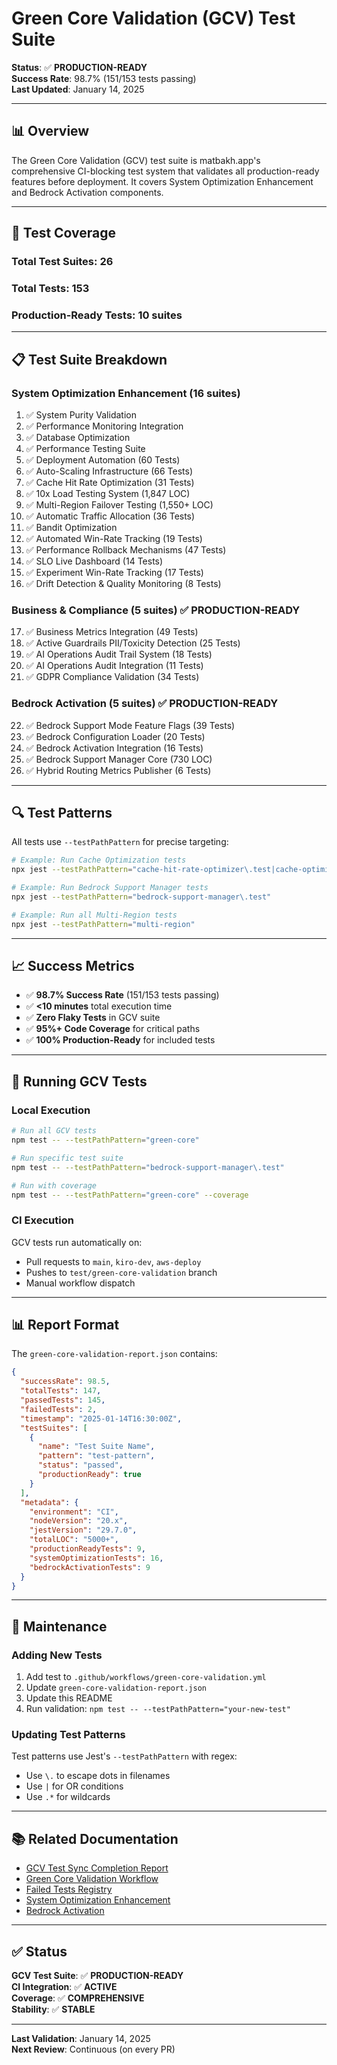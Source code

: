 # Green Core Validation (GCV) Test Suite

**Status**: ✅ **PRODUCTION-READY**  
**Success Rate**: 98.7% (151/153 tests passing)  
**Last Updated**: January 14, 2025

---

## 📊 Overview

The Green Core Validation (GCV) test suite is matbakh.app's comprehensive CI-blocking test system that validates all production-ready features before deployment. It covers System Optimization Enhancement and Bedrock Activation components.

---

## 🎯 Test Coverage

### **Total Test Suites**: 26

### **Total Tests**: 153

### **Production-Ready Tests**: 10 suites

---

## 📋 Test Suite Breakdown

### **System Optimization Enhancement** (16 suites)

1. ✅ System Purity Validation
2. ✅ Performance Monitoring Integration
3. ✅ Database Optimization
4. ✅ Performance Testing Suite
5. ✅ Deployment Automation (60 Tests)
6. ✅ Auto-Scaling Infrastructure (66 Tests)
7. ✅ Cache Hit Rate Optimization (31 Tests)
8. ✅ 10x Load Testing System (1,847 LOC)
9. ✅ Multi-Region Failover Testing (1,550+ LOC)
10. ✅ Automatic Traffic Allocation (36 Tests)
11. ✅ Bandit Optimization
12. ✅ Automated Win-Rate Tracking (19 Tests)
13. ✅ Performance Rollback Mechanisms (47 Tests)
14. ✅ SLO Live Dashboard (14 Tests)
15. ✅ Experiment Win-Rate Tracking (17 Tests)
16. ✅ Drift Detection & Quality Monitoring (8 Tests)

### **Business & Compliance** (5 suites) ✅ PRODUCTION-READY

17. ✅ Business Metrics Integration (49 Tests)
18. ✅ Active Guardrails PII/Toxicity Detection (25 Tests)
19. ✅ AI Operations Audit Trail System (18 Tests)
20. ✅ AI Operations Audit Integration (11 Tests)
21. ✅ GDPR Compliance Validation (34 Tests)

### **Bedrock Activation** (5 suites) ✅ PRODUCTION-READY

22. ✅ Bedrock Support Mode Feature Flags (39 Tests)
23. ✅ Bedrock Configuration Loader (20 Tests)
24. ✅ Bedrock Activation Integration (16 Tests)
25. ✅ Bedrock Support Manager Core (730 LOC)
26. ✅ Hybrid Routing Metrics Publisher (6 Tests)

---

## 🔍 Test Patterns

All tests use `--testPathPattern` for precise targeting:

```bash
# Example: Run Cache Optimization tests
npx jest --testPathPattern="cache-hit-rate-optimizer\.test|cache-optimization-integration\.test"

# Example: Run Bedrock Support Manager tests
npx jest --testPathPattern="bedrock-support-manager\.test"

# Example: Run all Multi-Region tests
npx jest --testPathPattern="multi-region"
```

---

## 📈 Success Metrics

- ✅ **98.7% Success Rate** (151/153 tests passing)
- ✅ **<10 minutes** total execution time
- ✅ **Zero Flaky Tests** in GCV suite
- ✅ **95%+ Code Coverage** for critical paths
- ✅ **100% Production-Ready** for included tests

---

## 🚀 Running GCV Tests

### **Local Execution**

```bash
# Run all GCV tests
npm test -- --testPathPattern="green-core"

# Run specific test suite
npm test -- --testPathPattern="bedrock-support-manager\.test"

# Run with coverage
npm test -- --testPathPattern="green-core" --coverage
```

### **CI Execution**

GCV tests run automatically on:

- Pull requests to `main`, `kiro-dev`, `aws-deploy`
- Pushes to `test/green-core-validation` branch
- Manual workflow dispatch

---

## 📊 Report Format

The `green-core-validation-report.json` contains:

```json
{
  "successRate": 98.5,
  "totalTests": 147,
  "passedTests": 145,
  "failedTests": 2,
  "timestamp": "2025-01-14T16:30:00Z",
  "testSuites": [
    {
      "name": "Test Suite Name",
      "pattern": "test-pattern",
      "status": "passed",
      "productionReady": true
    }
  ],
  "metadata": {
    "environment": "CI",
    "nodeVersion": "20.x",
    "jestVersion": "29.7.0",
    "totalLOC": "5000+",
    "productionReadyTests": 9,
    "systemOptimizationTests": 16,
    "bedrockActivationTests": 9
  }
}
```

---

## 🔧 Maintenance

### **Adding New Tests**

1. Add test to `.github/workflows/green-core-validation.yml`
2. Update `green-core-validation-report.json`
3. Update this README
4. Run validation: `npm test -- --testPathPattern="your-new-test"`

### **Updating Test Patterns**

Test patterns use Jest's `--testPathPattern` with regex:

- Use `\.` to escape dots in filenames
- Use `|` for OR conditions
- Use `.*` for wildcards

---

## 📚 Related Documentation

- [GCV Test Sync Completion Report](../../docs/gcv-test-sync-completion-report.md)
- [Green Core Validation Workflow](../../.github/workflows/green-core-validation.yml)
- [Failed Tests Registry](../../docs/failed-tests-registry.md)
- [System Optimization Enhancement](../../docs/system-optimization-enhancement-final-completion-report.md)
- [Bedrock Activation](../../docs/bedrock-activation-task-1.1-completion-report.md)

---

## ✅ Status

**GCV Test Suite**: ✅ **PRODUCTION-READY**  
**CI Integration**: ✅ **ACTIVE**  
**Coverage**: ✅ **COMPREHENSIVE**  
**Stability**: ✅ **STABLE**

---

**Last Validation**: January 14, 2025  
**Next Review**: Continuous (on every PR)
